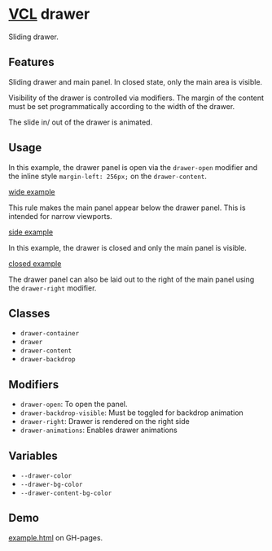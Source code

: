 # [VCL](https://vcl.github.io/) drawer

Sliding drawer.

## Features

Sliding drawer and main panel. In closed state, only the main area is visible.

Visibility of the drawer is controlled via modifiers. The margin of the content must be set programmatically
according to the width of the drawer.

The slide in/ out of the drawer is animated.

## Usage

In this example, the drawer panel is open via the `drawer-open` modifier
and the inline style `margin-left: 256px;` on the `drawer-content`.

[wide example](/demo/example-side.html)

This rule makes the main panel appear below the drawer panel.
This is intended for narrow viewports.

[side example](/demo/example-over.html)

In this example, the drawer is closed and only the main panel is visible.

[closed example](/demo/example-closed.html)

The drawer panel can also be laid out to the right of the main panel
using the `drawer-right` modifier.

## Classes

- `drawer-container`
- `drawer`
- `drawer-content`
- `drawer-backdrop`

## Modifiers

- `drawer-open`: To open the panel.
- `drawer-backdrop-visible`: Must be toggled for backdrop animation
- `drawer-right`: Drawer is rendered on the right side
- `drawer-animations`: Enables drawer animations

## Variables

- `--drawer-color`
- `--drawer-bg-color`
- `--drawer-content-bg-color`


## Demo

[example.html](/demo/example.html) on GH-pages.


